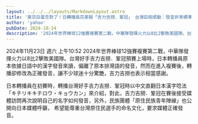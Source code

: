 ```yaml
---
layout: ../../../layouts/MarkdownLayout.astro
title: '東京巨蛋念對了！日轉播員完美報「吉力吉撈．鞏冠」 台灣巨砲感動：發音非常標準'
author: 'yahoo'
pubDate: 2024-10-24
description: '2024年世界棒球12強賽複賽第二戰，中華隊發揮火力以8比2擊敗美國隊。台灣好手吉力吉撈．鞏冠預賽上場時，日本轉播員原本依據日語中的漢字發音來讀，偏離了原本排灣語的發音，然而在進入複賽後，轉播卻修改為正確發音，讓不少球迷十分驚艷，吉力吉撈也表示相當感謝。'
---
```

2024年11月23日 週六 上午10:52
2024年世界棒球12強賽複賽第二戰，中華隊發揮火力以8比2擊敗美國隊。台灣好手吉力吉撈．鞏冠預賽上場時，日本轉播員原本依據日語中的漢字發音來讀，偏離了原本排灣語的發音，然而在進入複賽後，轉播卻修改為正確發音，讓不少球迷十分驚艷，吉力吉撈也表示相當感謝。

日本轉播員在初賽時，轉播台灣好手吉力吉撈．鞏冠時以中文直翻日本漢字唸法「キチリキキチロウ・キョウカン」來介紹，對此，吉力吉撈．鞏冠在賽後接受媒體訪問再次說明自己的名字如何發音，另外，民族團體「原住民族青年陣線」也公開向日本媒體呼籲， 希望能尊重台灣原住民選手的命名文化，要求媒體正確發音。
